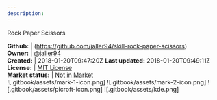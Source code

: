 ```yaml
---
description: 
---
```

Rock Paper Scissors



**Github:** | (https://github.com/jaller94/skill-rock-paper-scissors)  
**Owner:** | [@jaller94](https://github.com/jaller94)  
**Created:** | 2018-01-20T09:47:20Z  **Last updated:** 2018-01-20T09:49:11Z  
**License:** | [MIT License](https://api.github.com/licenses/mit)  
**Market status:** | [Not in Market](https://market.mycroft.ai/skill/)  
 ![.gitbook/assets/mark-1-icon.png]  ![.gitbook/assets/mark-2-icon.png]  ![.gitbook/assets/picroft-icon.png]  ![.gitbook/assets/kde.png]  
